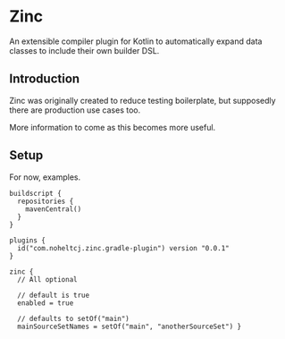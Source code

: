 # Zinc
An extensible compiler plugin for Kotlin to automatically expand data classes to include their own builder DSL.

## Introduction
Zinc was originally created to reduce testing boilerplate, but supposedly there are production use cases too.

More information to come as this becomes more useful.

## Setup
For now, examples.
```
buildscript {
  repositories {
    mavenCentral()
  }
}

plugins {
  id("com.noheltcj.zinc.gradle-plugin") version "0.0.1"
}

zinc {
  // All optional

  // default is true
  enabled = true

  // defaults to setOf("main")
  mainSourceSetNames = setOf("main", "anotherSourceSet") }
```
